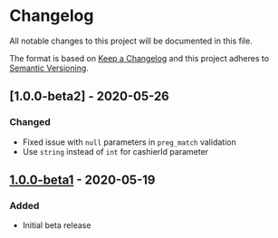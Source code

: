 # Changelog

All notable changes to this project will be documented in this file.

The format is based on [Keep a Changelog](http://keepachangelog.com/en/1.0.0/)
and this project adheres to [Semantic Versioning](http://semver.org/spec/v2.0.0.html).

## [1.0.0-beta2] - 2020-05-26

### Changed

* Fixed issue with `null` parameters in `preg_match` validation
* Use `string` instead of `int` for cashierId parameter

## [1.0.0-beta1] - 2020-05-19

### Added

* Initial beta release


[1.0.0-beta1]: https://github.com/gbeep/gbeep-ecommerce-sdk-php/commits/1.0.0-beta1

